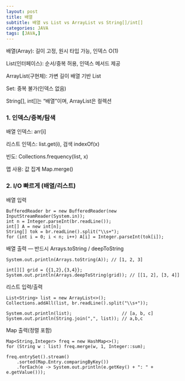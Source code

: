 ```yaml
---
layout: post
title: 배열
subtitle: 배열 vs List vs ArrayList vs String[]/int[]
categories: JAVA
tags: [JAVA,]
---
```




배열(Array): 길이 고정, 원시 타입 가능, 인덱스 O(1)

List(인터페이스): 순서/중복 허용, 인덱스 메서드 제공

ArrayList(구현체): 가변 길이 배열 기반 List

Set: 중복 불가(인덱스 없음)

String[], int[]는 “배열”이며, ArrayList<String>은 컬렉션

### 1. 인덱스/중복/탐색

배열 인덱스: arr[i]

리스트 인덱스: list.get(i), 검색 indexOf(x)

빈도: Collections.frequency(list, x)

맵 사용: 값 집계 Map.merge()

### 2. I/O 빠르게 (배열/리스트)

배열 입력

    BufferedReader br = new BufferedReader(new InputStreamReader(System.in));
    int n = Integer.parseInt(br.readLine());
    int[] A = new int[n];
    String[] tok = br.readLine().split("\\s+");
    for (int i = 0; i < n; i++) A[i] = Integer.parseInt(tok[i]);


배열 출력 — 반드시 Arrays.toString / deepToString

    System.out.println(Arrays.toString(A)); // [1, 2, 3]

    int[][] grid = {{1,2},{3,4}};
    System.out.println(Arrays.deepToString(grid)); // [[1, 2], [3, 4]]


리스트 입력/출력

    List<String> list = new ArrayList<>();
    Collections.addAll(list, br.readLine().split("\\s+"));

    System.out.println(list);                   // [a, b, c]
    System.out.println(String.join(",", list)); // a,b,c


Map 출력(정렬 포함)

    Map<String,Integer> freq = new HashMap<>();
    for (String w : list) freq.merge(w, 1, Integer::sum);

    freq.entrySet().stream()
        .sorted(Map.Entry.comparingByKey())
        .forEach(e -> System.out.println(e.getKey() + ": " + e.getValue()));


